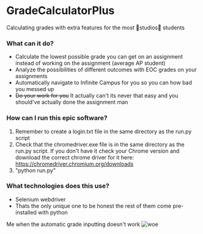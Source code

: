 # GradeCalculatorPlus
 Calculating grades with extra features for the most 🚀studios🚀 students
 
### What can it do?
- Calculate the lowest possible grade you can get on an assignment instead of working on the assignment (average AP student)
- Analyze the possibilities of different outcomes with EOC grades on your assignments
- Automatically navigate to Infinite Campus for you so you can how bad you messed up
- ~~Do your work for you~~ It actually can't its never that easy and you should've actually done the assignment man
### How can I run this epic software?
1. Remember to create a login.txt file in the same directory as the run.py script
2. Check that the chromedriver.exe file is in the same directory as the run.py script. If you don't have it check your Chrome version and download the correct chrome driver for it here: https://chromedriver.chromium.org/downloads
3. "python run.py"
### What technologies does this use?
- Selenium webdriver
- Thats the only unique one to be honest the rest of them come pre-installed with python
 
 Me when the automatic grade inputting doesn't work
 ![woe](https://user-images.githubusercontent.com/52612977/172643518-41430469-843d-4df7-bbcb-f0599713f7ba.gif)
